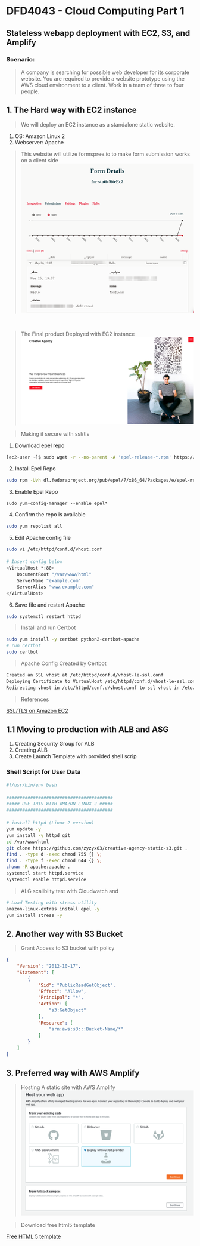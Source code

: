 # DFD4043 - Cloud Computing Part 1
## Stateless webapp deployment with EC2, S3, and Amplify

### Scenario:
> A company is searching for possible web developer for its corporate website. You are
required to provide a website prototype using the AWS cloud environment to a client. Work in a team of three to four people.

## 1. The Hard way with EC2 instance
> We will deploy an EC2 instance as a standalone static website.

1. OS: Amazon Linux 2
2. Webserver: Apache

> This website will utilize formspree.io to make form submission works on a client side
![Creative Agency](./images/StaticSiteForm1.png 'Creative Agency')

</br>

> The Final product Deployed with EC2 instance
![Creative Agency](./images/CreativeAgencyPic1.png 'Creative Agency')

> Making it secure with ssl/tls

1. Download epel repo
```bash
[ec2-user ~]$ sudo wget -r --no-parent -A 'epel-release-*.rpm' https://dl.fedoraproject.org/pub/epel/7/x86_64/Packages/e/

```
2. Install Epel Repo
```bash
sudo rpm -Uvh dl.fedoraproject.org/pub/epel/7/x86_64/Packages/e/epel-release-*.rpm
```
3. Enable Epel Repo
```
sudo yum-config-manager --enable epel*
```
4. Confirm the repo is available
```bash
sudo yum repolist all
```
5. Edit Apache config file
```bash
sudo vi /etc/httpd/conf.d/vhost.conf

# Insert config below
<VirtualHost *:80>
    DocumentRoot "/var/www/html"
    ServerName "example.com"
    ServerAlias "www.example.com"
</VirtualHost>
```
6. Save file and restart Apache
```bash
sudo systemctl restart httpd
```

> Install and run Certbot
```bash
sudo yum install -y certbot python2-certbot-apache
# run certbot
sudo certbot
```

> Apache Config Created by Certbot
```bash
Created an SSL vhost at /etc/httpd/conf.d/vhost-le-ssl.conf
Deploying Certificate to VirtualHost /etc/httpd/conf.d/vhost-le-ssl.conf
Redirecting vhost in /etc/httpd/conf.d/vhost.conf to ssl vhost in /etc/httpd/conf.d/vhost-le-ssl.conf
```
> References

[SSL/TLS on Amazon EC2](https://docs.aws.amazon.com/AWSEC2/latest/UserGuide/SSL-on-amazon-linux-2.html)

## 1.1 Moving to production with ALB and ASG

1. Creating Security Group for ALB
2. Creating ALB
3. Create Launch Template with provided shell scrip

### Shell Script for User Data
```bash
#!/usr/bin/env bash

########################################
##### USE THIS WITH AMAZON LINUX 2 #####
########################################

# install httpd (Linux 2 version)
yum update -y
yum install -y httpd git
cd /var/www/html
git clone https://github.com/zyzyx03/creative-agency-static-s3.git .
find . -type d -exec chmod 755 {} \;
find . -type f -exec chmod 644 {} \;
chown -R apache:apache .
systemctl start httpd.service
systemctl enable httpd.service
```

> ALG scaliblity test with Cloudwatch and 

```bash
# Load Testing with stress utility
amazon-linux-extras install epel -y
yum install stress -y
```


## 2. Another way with S3 Bucket

> Grant Access to S3 bucket with policy
```json
{
    "Version": "2012-10-17",
    "Statement": [
        {
            "Sid": "PublicReadGetObject",
            "Effect": "Allow",
            "Principal": "*",
            "Action": [
                "s3:GetObject"
            ],
            "Resource": [
                "arn:aws:s3:::Bucket-Name/*"
            ]
        }
    ]
}
```



## 3. Preferred way with AWS Amplify

> Hosting A static site with AWS Amplify
![Creative Agency](./images/AwsAmplify1.png 'Creative Agency')

> Download free html5 template

[Free HTML 5 template]("https://html5up.net")